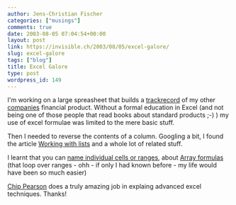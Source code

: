 ```yaml
---
author: Jens-Christian Fischer
categories: ["musings"]
comments: true
date: 2003-08-05 07:04:54+00:00
layout: post
link: https://invisible.ch/2003/08/05/excel-galore/
slug: excel-galore
tags: ["blog"]
title: Excel Galore
type: post
wordpress_id: 149
---
```


I'm working on a large spreasheet that builds a [trackrecord](https://www.ivorix.com/en/track/index.html) of my other [companies](https://www.ivorix.com/) financial product. Without a formal education in Excel (and not being one of those people that read books about standard products ;-) ) my use of excel formulae was limited to the mere basic stuff.

Then I needed to reverse the contents of a column. Googling a bit, I found the article [Working with lists](https://www.cpearson.com/excel/lists.htm) and a whole lot of related stuff.

I learnt that you can [name individual cells or ranges](https://www.cpearson.com/excel/named.htm), about [Array formulas](https://www.cpearson.com/excel/array.htm) (that loop over ranges - ohh - if only I had known before - my life would have been so much easier)

[Chip Pearson](https://www.cpearson.com/excel.htm) does a truly amazing job in explaing advanced excel techniques. Thanks!
